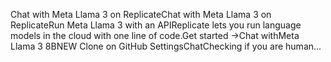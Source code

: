 Chat with Meta Llama 3 on ReplicateChat with Meta Llama 3 on ReplicateRun Meta Llama 3 with an APIReplicate lets you run language models in the cloud with one line of code.Get started →Chat withMeta Llama 3 8BNEW Clone on GitHub SettingsChatChecking if you are human...